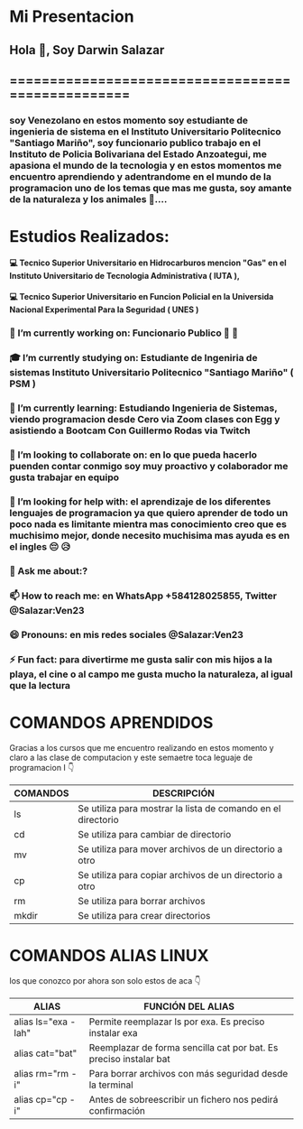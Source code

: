 # Mi Presentacion

## Hola 👋, Soy Darwin Salazar 

## ==================================================
### soy Venezolano en estos momento soy estudiante de ingenieria de sistema en el Instituto Universitario Politecnico "Santiago Mariño", soy funcionario publico trabajo en el Instituto de Policia Bolivariana del Estado Anzoategui, me apasiona el mundo de la tecnologia y en estos momentos me encuentro aprendiendo y adentrandome en el mundo de la programacion uno de los temas que mas me gusta, soy amante de la naturaleza y los animales 🐶....

# Estudios Realizados:
#### 💻 Tecnico Superior Universitario en Hidrocarburos mencion "Gas" en el Instituto Universitario de Tecnologia Administrativa ( IUTA ),
#### 💻 Tecnico Superior Universitario en Funcion Policial en la Universida Nacional Experimental Para la Seguridad ( UNES )

### 🏢 I’m currently working on: Funcionario Publico 👮 🚓
### 🎓 I’m currently studying on: Estudiante de Ingeniria de sistemas Instituto Universitario Politecnico "Santiago Mariño" ( PSM )
### 🏫 I’m currently learning: Estudiando Ingenieria de Sistemas, viendo programacion desde Cero via Zoom clases con Egg y asistiendo a Bootcam Con Guillermo Rodas via Twitch
### 👯 I’m looking to collaborate on: en lo que pueda hacerlo puenden contar conmigo soy muy proactivo y colaborador me gusta trabajar en equipo 
### 🤔 I’m looking for help with: el aprendizaje de los diferentes lenguajes de programacion ya que quiero aprender de todo un poco nada es limitante mientra mas conocimiento creo que es muchisimo mejor, donde necesito muchisima mas ayuda es en el ingles 😔 😥
### 💬 Ask me about:?
### 📫 How to reach me: en WhatsApp +584128025855, Twitter @Salazar:Ven23
### 😄 Pronouns: en mis redes sociales @Salazar:Ven23
### ⚡ Fun fact: para divertirme me gusta salir con mis hijos a la playa, el cine o al campo me gusta mucho la naturaleza, al igual que la lectura


# COMANDOS APRENDIDOS
Gracias a los cursos que me encuentro realizando en estos momento y claro a las clase de computacion y este semaetre toca leguaje de programacion I 👇

| COMANDOS | DESCRIPCIÓN |
| ------ | ------ |
| ls | Se utiliza para mostrar la lista de comando en el directorio |
| cd | Se utiliza para cambiar de directorio |
| mv | Se utiliza para mover archivos de un directorio a otro |
| cp | Se utiliza para copiar archivos de un directorio a otro |
| rm | Se utiliza para borrar archivos  |
| mkdir | Se utiliza para crear directorios |


# COMANDOS ALIAS LINUX
los que conozco por ahora son solo estos de aca 👇

 ALIAS | FUNCIÓN DEL ALIAS |
| ---------- | ----------- |
| alias ls="exa -lah" | Permite reemplazar ls por exa. Es preciso instalar exa |
| alias cat="bat" | Reemplazar de forma sencilla cat por bat. Es preciso instalar bat |
| alias rm="rm -i" | Para borrar archivos con más seguridad desde la terminal |
| alias cp="cp -i" | Antes de sobreescribir un fichero nos pedirá confirmación  |


<!--
**Salazar-Ven23/Salazar-Ven23** is a ✨ _special_ ✨ repository because its `README.md` (this file) appears on your GitHub profile.

Here are some ideas to get you started:

- 🔭 I’m currently working on ...
- 🌱 I’m currently learning ...
- 👯 I’m looking to collaborate on ...
- 🤔 I’m looking for help with ...
- 💬 Ask me about ...
- 📫 How to reach me: ...
- 😄 Pronouns: ...
- ⚡ Fun fact: ...
-->
